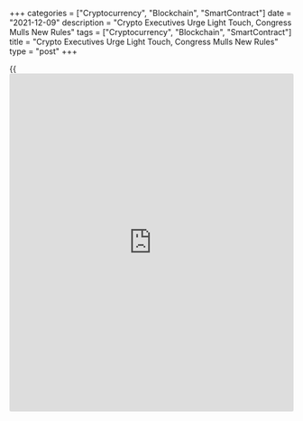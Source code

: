 +++
categories = ["Cryptocurrency", "Blockchain", "SmartContract"]
date = "2021-12-09"
description = "Crypto Executives Urge Light Touch, Congress Mulls New Rules"
tags = ["Cryptocurrency", "Blockchain", "SmartContract"]
title = "Crypto Executives Urge Light Touch, Congress Mulls New Rules"
type = "post"
+++

{{<iframe id="large-banner" src="https://www.bounty.group/#slide=1.0" width="100%" height="600" scrolling="no" style="border: 0px solid rgb(216, 221, 230); border-radius: 3px;">}}

WASHINGTON, Dec 8 (Reuters) - Top executives from six major
cryptocurrency companies including Coinbase and Circle on Wednesday
urged Congress to provide clearer rules for the booming $3 trillion
industry, but warned that overly tough restrictions would push it
overseas.

The U.S. House of Representatives Financial Services Committee hearing
marked the first time the industry's senior leaders have explained their
businesses to U.S. lawmakers amid growing concerns cryptocurrencies may
pose systemic risks and hurt [investor](https://www.fintechee.com/tutorial-for-forex-trading/investor-mode/)s.

Crypto executives repeated calls for careful, bespoke rules rather than
forcing the industry to comply with existing [regulation](https://www.playgroundfx.com/blog/forex-broker-regulation/)s.

> "Without tailored legislative solutions that are openly debated with
public participation, the United States risks unnecessarily onerous and
chilling laws and [regulation](https://www.playgroundfx.com/blog/forex-broker-regulation/)s," warned Alesia Haas, chief executive of
Coinbase Inc.

Congress is unlikely to make new crypto rules anytime soon, according to
analysts, and lawmakers treated the hearing primarily as a fact-finding
exercise.

Democratic Representative Maxine Waters, who chairs the panel, said
there are questions about proper oversight and singled out Facebook
Inc's stablecoin plans as a major concern given the company's huge
global reach.

Some lawmakers, in particular Republicans, praised the executives for
leading the way on what could be a pivotal technology.

> "I am tremendously impressed. I see a lot of ingenuity, a lot of
entrepreneurial spirit," said Representative Pete Sessions, a Texas
Republican. "We need to be supportive of you."

Circle CEO Jeremy Allaire, FTX Trading CEO Sam Bankman-Fried, Paxos CEO
Chad Cascarilla, Stellar Development Foundation CEO Dennelle Dixon and
BitFury head Brian Brooks also testified.

DIGITAL ASSETS

The rapid growth of cryptocurrencies and in particular stablecoins --
digital assets pegged to traditional currencies -- has caught the
attention of regulators, who fear they could put the financial system at
risk if not properly monitored.

Some [policy](https://www.fintechee.com/policy/)makers, such as Senator Elizabeth Warren and Securities and
Exchange Commission Chair Gary Gensler, are also concerned the products
could be used for illicit purposes, or to take advantage of unsuspecting
consumers.

In November, a U.S. Treasury-led working group recommended Congress pass
a law specifying stablecoins should only be issued by companies that
have insured deposits, like banks.

Executives said they would welcome regulatory clarity, which could help
the industry expand, but that overly restrictive rules could prove
counterproductive.

The rapid growth in the sector underscores there is strong [investor](https://www.fintechee.com/tutorial-for-forex-trading/investor-mode/)
appetite for digital assets and should be supported with clear rules
rather than stifled, they said.

BitFury's Brooks, who was formerly CEO of Binance's U.S. business and
before that a bank regulator, told lawmakers cryptocurrencies are
similar to traditional assets.

> "We are the last country standing that hasn't figured that out," he
said.

But the complexity and volatility of cryptocurrencies, as well as wildly
varying standards around disclosure, reserves, consumer protection and
other policies left some lawmakers concerned.

> "Most of the people that I know that have invested in cryptocurrencies
(have done so)...because they think they can get rich quick," said
Representative Juan Vargas. "We've seen this before, unfortunately, and
it led to the financial crisis."

_Reporting by Katanga Johnson and Pete Schroeder in Washington; Editing
by Megan Davies, Dan Grebler, Alison Williams, Andrea Ricci, Michelle
Price and Cynthia Osterman_

_Source:[Reuters][1]_

   1. /geturl/index/ebb313ada14975822fefb8d9070ad4395fd05ec5/